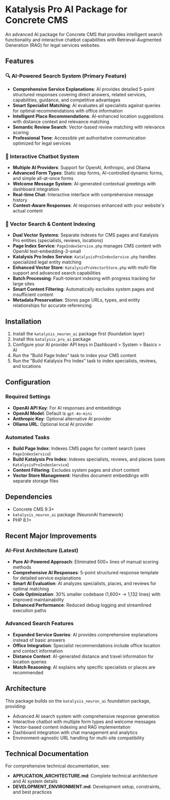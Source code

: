 # Katalysis Pro AI Package for Concrete CMS

An advanced AI package for Concrete CMS that provides intelligent search functionality and interactive chatbot capabilities with Retrieval-Augmented Generation (RAG) for legal services websites.

## Features

### 🔍 AI-Powered Search System (Primary Feature)
- **Comprehensive Service Explanations**: AI provides detailed 5-point structured responses covering direct answers, related services, capabilities, guidance, and competitive advantages
- **Smart Specialist Matching**: AI evaluates all specialists against queries for optimal recommendations with office information
- **Intelligent Place Recommendations**: AI-enhanced location suggestions with distance context and relevance matching  
- **Semantic Review Search**: Vector-based review matching with relevance scoring
- **Professional Tone**: Accessible yet authoritative communication optimized for legal services

### 🤖 Interactive Chatbot System
- **Multiple AI Providers**: Support for OpenAI, Anthropic, and Ollama
- **Advanced Form Types**: Static step forms, AI-controlled dynamic forms, and simple all-at-once forms
- **Welcome Message System**: AI-generated contextual greetings with dashboard integration
- **Real-time Chat**: Interactive interface with comprehensive message history
- **Context-Aware Responses**: AI responses enhanced with your website's actual content

### 🧠 Vector Search & Content Indexing
- **Dual Vector Systems**: Separate indexes for CMS pages and Katalysis Pro entities (specialists, reviews, locations)
- **Page Index Service**: `PageIndexService.php` manages CMS content with OpenAI text-embedding-3-small
- **Katalysis Pro Index Service**: `KatalysisProIndexService.php` handles specialized legal entity matching
- **Enhanced Vector Store**: `KatalysisProVectorStore.php` with multi-file support and advanced search capabilities
- **Batch Processing**: Fault-tolerant indexing with progress tracking for large sites
- **Smart Content Filtering**: Automatically excludes system pages and insufficient content
- **Metadata Preservation**: Stores page URLs, types, and entity relationships for accurate referencing


## Installation

1. Install the `katalysis_neuron_ai` package first (foundation layer)
2. Install this `katalysis_pro_ai` package
3. Configure your AI provider API keys in Dashboard > System > Basics > AI
4. Run the "Build Page Index" task to index your CMS content
5. Run the "Build Katalysis Pro Index" task to index specialists, reviews, and locations

## Configuration

### Required Settings
- **OpenAI API Key**: For AI responses and embeddings
- **OpenAI Model**: Default is `gpt-4o-mini`
- **Anthropic Key**: Optional alternative AI provider
- **Ollama URL**: Optional local AI provider

### Automated Tasks
- **Build Page Index**: Indexes CMS pages for content search (uses `PageIndexService`)
- **Build Katalysis Pro Index**: Indexes specialists, reviews, and places (uses `KatalysisProIndexService`)
- **Content Filtering**: Excludes system pages and short content
- **Vector Store Management**: Handles document embeddings with separate storage files



## Dependencies

- Concrete CMS 9.3+
- `katalysis_neuron_ai` package (NeuronAI framework)
- PHP 8.1+

## Recent Major Improvements

### AI-First Architecture (Latest)
- **Pure AI-Powered Approach**: Eliminated 500+ lines of manual scoring methods
- **Comprehensive AI Responses**: 5-point structured response template for detailed service explanations
- **Smart AI Evaluation**: AI analyzes specialists, places, and reviews for optimal matching
- **Code Optimization**: 30% smaller codebase (1,600+ → 1,132 lines) with improved maintainability
- **Enhanced Performance**: Reduced debug logging and streamlined execution paths

### Advanced Search Features
- **Expanded Service Queries**: AI provides comprehensive explanations instead of basic answers
- **Office Integration**: Specialist recommendations include office location and contact information  
- **Distance Context**: AI-generated distance and travel information for location queries
- **Match Reasoning**: AI explains why specific specialists or places are recommended

## Architecture

This package builds on the `katalysis_neuron_ai` foundation package, providing:
- Advanced AI search system with comprehensive response generation
- Interactive chatbot with multiple form types and welcome messages
- Vector-based content indexing and RAG implementation  
- Dashboard integration with chat management and analytics
- Environment-agnostic URL handling for multi-site compatibility

## Technical Documentation

For comprehensive technical documentation, see:
- **APPLICATION_ARCHITECTURE.md**: Complete technical architecture and AI system details
- **DEVELOPMENT_ENVIRONMENT.md**: Development setup, constraints, and best practices
